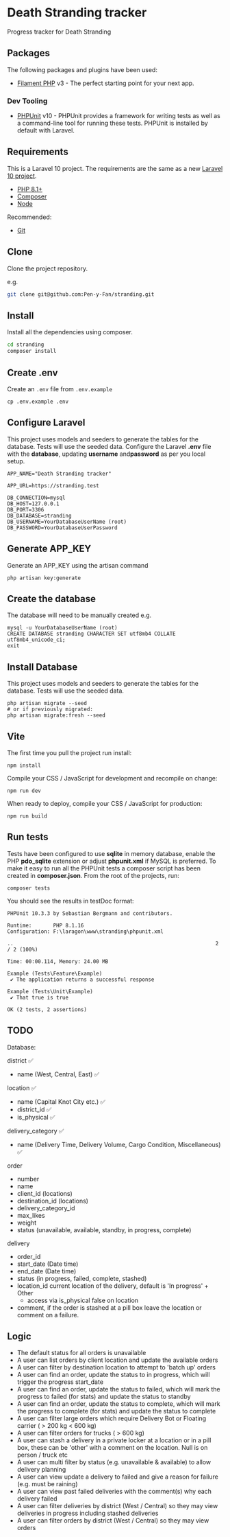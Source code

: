 # Death Stranding tracker

Progress tracker for Death Stranding

## Packages

The following packages and plugins have been used:

- [Filament PHP](https://filamentphp.com/docs) v3 - The perfect starting point for your next app.

### Dev Tooling

- [PHPUnit](https://docs.phpunit.de/en/10.3/) v10 - PHPUnit provides a framework for writing tests as well as a
  command-line tool for running these tests. PHPUnit is installed by default with Laravel.

## Requirements

This is a Laravel 10 project. The requirements are the same as a
new [Laravel 10 project](https://laravel.com/docs/10.x).

- [PHP 8.1+](https://www.php.net/downloads.php)
- [Composer](https://getcomposer.org)
- [Node](https://nodejs.org/en/download)

Recommended:

- [Git](https://git-scm.com/downloads)

## Clone

Clone the project repository.

e.g.

```sh
git clone git@github.com:Pen-y-Fan/stranding.git
```

## Install

Install all the dependencies using composer.

```sh
cd stranding
composer install
```

## Create .env

Create an `.env` file from `.env.example`

```shell script
cp .env.example .env
```

## Configure Laravel

This project uses models and seeders to generate the tables for the database. Tests will use the seeded data. Configure
the Laravel **.env** file with the **database**, updating **username** and**password** as per you local setup.

```text
APP_NAME="Death Stranding tracker"

APP_URL=https://stranding.test

DB_CONNECTION=mysql
DB_HOST=127.0.0.1
DB_PORT=3306
DB_DATABASE=stranding
DB_USERNAME=YourDatabaseUserName (root)
DB_PASSWORD=YourDatabaseUserPassword
```

## Generate APP_KEY

Generate an APP_KEY using the artisan command

```shell script
php artisan key:generate
```

## Create the database

The database will need to be manually created e.g.

```shell
mysql -u YourDatabaseUserName (root)
CREATE DATABASE stranding CHARACTER SET utf8mb4 COLLATE utf8mb4_unicode_ci;
exit
```

## Install Database

This project uses models and seeders to generate the tables for the database. Tests will use the seeded data.

```shell
php artisan migrate --seed
# or if previously migrated: 
php artisan migrate:fresh --seed 
```

## Vite

The first time you pull the project run install:

```shell
npm install
```

Compile your CSS / JavaScript for development and recompile on change:

```shell
npm run dev
```

When ready to deploy, compile your CSS / JavaScript for production:

```shell
npm run build
```

## Run tests

Tests have been configured to use **sqlite** in memory database, enable the PHP **pdo_sqlite** extension or adjust
**phpunit.xml** if MySQL is preferred. To make it easy to run all the PHPUnit tests a composer script has been created
in **composer.json**. From the root of the projects, run:

```shell script
composer tests
```

You should see the results in testDoc format:

```text
PHPUnit 10.3.3 by Sebastian Bergmann and contributors.

Runtime:       PHP 8.1.16
Configuration: F:\laragon\www\stranding\phpunit.xml

..                                                                  2 / 2 (100%)

Time: 00:00.114, Memory: 24.00 MB

Example (Tests\Feature\Example)
 ✔ The application returns a successful response

Example (Tests\Unit\Example)
 ✔ That true is true

OK (2 tests, 2 assertions)
```

## TODO

Database:

district ✅

- name (West, Central, East) ✅

location ✅

- name (Capital Knot City etc.) ✅
- district_id ✅
- is_physical ✅

delivery_category ✅

- name (Delivery Time, Delivery Volume, Cargo Condition, Miscellaneous) ✅

order

- number
- name
- client_id (locations)
- destination_id (locations)
- delivery_category_id
- max_likes
- weight
- status (unavailable, available, standby, in progress, complete)

delivery

- order_id
- start_date (Date time)
- end_date (Date time)
- status (in progress, failed, complete, stashed)
- location_id current location of the delivery, default is 'In progress' + Other
    - access via is_physical false on location 
- comment, if the order is stashed at a pill box leave the location or comment on a failure.

## Logic

- The default status for all orders is unavailable
- A user can list orders by client location and update the available orders
- A user can filter by destination location to attempt to 'batch up' orders
- A user can find an order, update the status to in progress, which will trigger the progress start_date
- A user can find an order, update the status to failed, which will mark the progress to failed (for stats) and update
  the status to standby
- A user can find an order, update the status to complete, which will mark the progress to complete (for stats) and
  update the status to complete
- A user can filter large orders which require Delivery Bot or Floating carrier ( > 200 kg < 600 kg)
- A user can filter orders for trucks ( > 600 kg)
- A user can stash a delivery in a private locker at a location or in a pill box, these can be 'other' with a comment on
  the location. Null is on person / truck etc
- A user can multi filter by status (e.g. unavailable & available) to allow delivery planning 
- A user can view update a delivery to failed and give a reason for failure (e.g. must be raining)
- A user can view past failed deliveries with the comment(s) why each delivery failed 
- A user can filter deliveries by district (West / Central) so they may view deliveries in progress including stashed deliveries
- A user can filter orders by district (West / Central) so they may view orders
